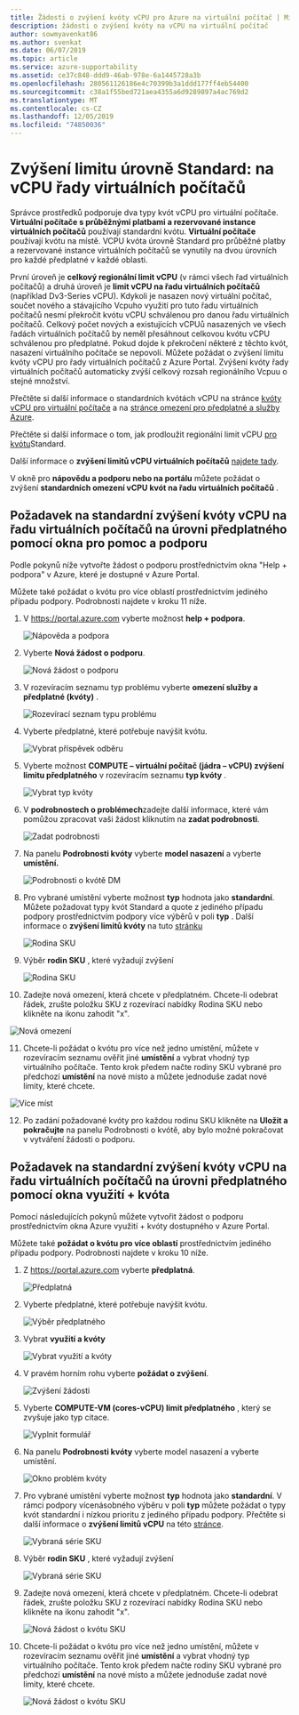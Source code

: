 ```yaml
---
title: Žádosti o zvýšení kvóty vCPU pro Azure na virtuální počítač | Microsoft Docs
description: žádosti o zvýšení kvóty na vCPU na virtuální počítač
author: sowmyavenkat86
ms.author: svenkat
ms.date: 06/07/2019
ms.topic: article
ms.service: azure-supportability
ms.assetid: ce37c848-ddd9-46ab-978e-6a1445728a3b
ms.openlocfilehash: 280561126186e4c70399b3a1ddd177ff4eb54400
ms.sourcegitcommit: c38a1f55bed721aea4355a6d9289897a4ac769d2
ms.translationtype: MT
ms.contentlocale: cs-CZ
ms.lasthandoff: 12/05/2019
ms.locfileid: "74850036"
---
```

# <a name="standard-quota-per-vm-series-vcpu-limit-increase"></a>Zvýšení limitu úrovně Standard: na vCPU řady virtuálních počítačů

Správce prostředků podporuje dva typy kvót vCPU pro virtuální počítače. **Virtuální počítače s průběžnými platbami a rezervované instance virtuálních počítačů** používají standardní kvótu. **Virtuální počítače** používají kvótu na místě. VCPU kvóta úrovně Standard pro průběžné platby a rezervované instance virtuálních počítačů se vynutily na dvou úrovních pro každé předplatné v každé oblasti.

První úroveň je **celkový regionální limit vCPU** (v rámci všech řad virtuálních počítačů) a druhá úroveň je **limit vCPU na řadu virtuálních počítačů** (například Dv3-Series vCPU). Kdykoli je nasazen nový virtuální počítač, součet nového a stávajícího Vcpuho využití pro tuto řadu virtuálních počítačů nesmí překročit kvótu vCPU schválenou pro danou řadu virtuálních počítačů. Celkový počet nových a existujících vCPUů nasazených ve všech řadách virtuálních počítačů by neměl přesáhnout celkovou kvótu vCPU schválenou pro předplatné. Pokud dojde k překročení některé z těchto kvót, nasazení virtuálního počítače se nepovolí.
Můžete požádat o zvýšení limitu kvóty vCPU pro řady virtuálních počítačů z Azure Portal. Zvýšení kvóty řady virtuálních počítačů automaticky zvýší celkový rozsah regionálního Vcpuu o stejné množství. 

Přečtěte si další informace o standardních kvótách vCPU na stránce [kvóty vCPU pro virtuální počítače](https://docs.microsoft.com/azure/virtual-machines/windows/quotas) a na [stránce omezení pro předplatné a služby Azure](https://docs.microsoft.com/azure/azure-supportability/classic-deployment-model-quota-increase-requests). 

Přečtěte si další informace o tom, jak prodloužit regionální limit vCPU [pro kvótu](https://docs.microsoft.com/azure/azure-supportability/regional-quota-requests)Standard. 

Další informace o **zvýšení limitů vCPU virtuálních počítačů** [najdete tady](https://docs.microsoft.com/azure/azure-supportability/low-priority-quota).

V okně pro **nápovědu a podporu** **nebo na portálu** můžete požádat o zvýšení **standardních omezení vCPU kvót na řadu virtuálních počítačů** .

## <a name="request-standard-vcpu-quota-increase-per-vm-series-at-subscription-level-using-the-help--support-blade"></a>Požadavek na standardní zvýšení kvóty vCPU na řadu virtuálních počítačů na úrovni předplatného pomocí okna pro pomoc a podporu

Podle pokynů níže vytvořte žádost o podporu prostřednictvím okna "Help + podpora" v Azure, které je dostupné v Azure Portal. 

Můžete také požádat o kvótu pro více oblastí prostřednictvím jediného případu podpory. Podrobnosti najdete v kroku 11 níže.

1. V https://portal.azure.com vyberte možnost **help + podpora**.

   ![Nápověda a podpora](./media/resource-manager-core-quotas-request/helpsupport.png)
 
2.  Vyberte **Nová žádost o podporu**. 

     ![Nová žádost o podporu](./media/resource-manager-core-quotas-request/newsupportrequest.png)

3. V rozevíracím seznamu typ problému vyberte **omezení služby a předplatné (kvóty)** .

   ![Rozevírací seznam typu problému](./media/resource-manager-core-quotas-request/issuetypedropdown.png)

4. Vyberte předplatné, které potřebuje navýšit kvótu.

   ![Vybrat příspěvek odběru](./media/resource-manager-core-quotas-request/select-subscription-sr.png)
   
5. Vyberte možnost **COMPUTE – virtuální počítač (jádra – vCPU) zvýšení limitu předplatného** v rozevíracím seznamu **typ kvóty** . 

   ![Vybrat typ kvóty](./media/resource-manager-core-quotas-request/select-quota-type.png)

6. V **podrobnostech o problémech**zadejte další informace, které vám pomůžou zpracovat vaši žádost kliknutím na **zadat podrobnosti**.

   ![Zadat podrobnosti](./media/resource-manager-core-quotas-request/provide-details.png)

7. Na panelu **Podrobnosti kvóty** vyberte **model nasazení** a vyberte **umístění.**

   ![Podrobnosti o kvótě DM](./media/resource-manager-core-quotas-request/1-7.png)

8. Pro vybrané umístění vyberte možnost **typ** hodnota jako **standardní**. Můžete požadovat typy kvót Standard a quote z jediného případu podpory prostřednictvím podpory více výběrů v poli **typ** . Další informace o **zvýšení limitů kvóty** na tuto [stránku](https://docs.microsoft.com/azure/virtual-machine-scale-sets/use-spot)

   ![Rodina SKU](./media/resource-manager-core-quotas-request/1-8.png)

9. Výběr **rodin SKU** , které vyžadují zvýšení

   ![Rodina SKU](./media/resource-manager-core-quotas-request/1-9.png)

10. Zadejte nová omezení, která chcete v předplatném. Chcete-li odebrat řádek, zrušte položku SKU z rozevírací nabídky Rodina SKU nebo klikněte na ikonu zahodit "x". 

   ![Nová omezení](./media/resource-manager-core-quotas-request/1-10.png)

11. Chcete-li požádat o kvótu pro více než jedno umístění, můžete v rozevíracím seznamu ověřit jiné **umístění** a vybrat vhodný typ virtuálního počítače. Tento krok předem načte rodiny SKU vybrané pro předchozí **umístění** na nové místo a můžete jednoduše zadat nové limity, které chcete.

   ![Více míst](./media/resource-manager-core-quotas-request/1-11.png)
   
12. Po zadání požadované kvóty pro každou rodinu SKU klikněte na **Uložit a pokračujte** na panelu Podrobnosti o kvótě, aby bylo možné pokračovat v vytváření žádosti o podporu.

## <a name="request-standard-vcpu-quota-increase-per-vm-series-at-subscription-level-using-usages--quota-blade"></a>Požadavek na standardní zvýšení kvóty vCPU na řadu virtuálních počítačů na úrovni předplatného pomocí okna využití + kvóta

Pomocí následujících pokynů můžete vytvořit žádost o podporu prostřednictvím okna Azure využití + kvóty dostupného v Azure Portal.

Můžete také **požádat o kvótu pro více oblastí** prostřednictvím jediného případu podpory. Podrobnosti najdete v kroku 10 níže.

1. Z https://portal.azure.com vyberte **předplatná**.

   ![Předplatná](./media/resource-manager-core-quotas-request/subscriptions.png)

2. Vyberte předplatné, které potřebuje navýšit kvótu.

   ![Výběr předplatného](./media/resource-manager-core-quotas-request/select-subscription.png)

3. Vybrat **využití a kvóty**

   ![Vybrat využití a kvóty](./media/resource-manager-core-quotas-request/select-usage-quotas.png)

4. V pravém horním rohu vyberte **požádat o zvýšení**.

   ![Zvýšení žádosti](./media/resource-manager-core-quotas-request/request-increase.png)

5. Vyberte **COMPUTE-VM (cores-vCPU) limit předplatného** , který se zvyšuje jako typ citace. 

   ![Vyplnit formulář](./media/resource-manager-core-quotas-request/select-quota-type.png)
   
6. Na panelu **Podrobnosti kvóty** vyberte model nasazení a vyberte umístění.

   ![Okno problém kvóty](./media/resource-manager-core-quotas-request/1-1-6.png)

7. Pro vybrané umístění vyberte možnost **typ** hodnota jako **standardní**. V rámci podpory vícenásobného výběru v poli **typ** můžete požádat o typy kvót standardní i nízkou prioritu z jediného případu podpory. Přečtěte si další informace o **zvýšení limitů vCPU** na této [stránce](https://docs.microsoft.com/azure/virtual-machine-scale-sets/use-spot).

   ![Vybraná série SKU](./media/resource-manager-core-quotas-request/1-1-7.png)
   
   
8. Výběr **rodin SKU** , které vyžadují zvýšení

   ![Vybraná série SKU](./media/resource-manager-core-quotas-request/1-1-8.png)

9. Zadejte nová omezení, která chcete v předplatném. Chcete-li odebrat řádek, zrušte položku SKU z rozevírací nabídky Rodina SKU nebo klikněte na ikonu zahodit "x". 

   ![Nová žádost o kvótu SKU](./media/resource-manager-core-quotas-request/1-1-9.png)
   

10. Chcete-li požádat o kvótu pro více než jedno umístění, můžete v rozevíracím seznamu ověřit jiné **umístění** a vybrat vhodný typ virtuálního počítače. Tento krok předem načte rodiny SKU vybrané pro předchozí **umístění** na nové místo a můžete jednoduše zadat nové limity, které chcete.
   
    ![Nová žádost o kvótu SKU](./media/resource-manager-core-quotas-request/1-1-10.png)
 
